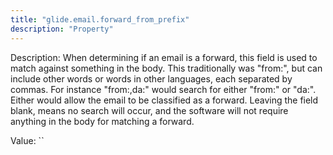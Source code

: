 ```yaml
---
title: "glide.email.forward_from_prefix"
description: "Property"
---
```


Description: When determining if an email is a forward, this field is used to match against something in the body.  This traditionally was "from:", but can include other words or words in other languages, each separated by commas.  For instance "from:,da:" would search for either "from:" or "da:".  Either would allow the email to be classified as a forward.  Leaving the field blank, means no search will occur, and the software will not require anything in the body for matching a forward.

Value: ``